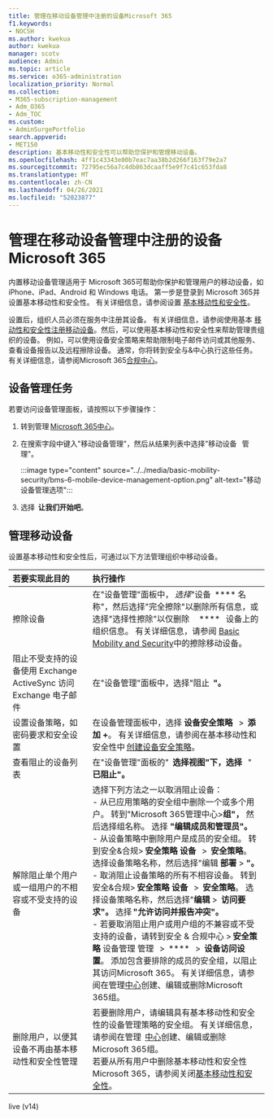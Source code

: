 ```yaml
---
title: 管理在移动设备管理中注册的设备Microsoft 365
f1.keywords:
- NOCSH
ms.author: kwekua
author: kwekua
manager: scotv
audience: Admin
ms.topic: article
ms.service: o365-administration
localization_priority: Normal
ms.collection:
- M365-subscription-management
- Adm_O365
- Adm_TOC
ms.custom:
- AdminSurgePortfolio
search.appverid:
- MET150
description: 基本移动性和安全性可以帮助您保护和管理移动设备。
ms.openlocfilehash: 4ff1c43343e00b7eac7aa38b2d266f163f79e2a7
ms.sourcegitcommit: 72795ec56a7c4db863dcaaff5e9f7c41c653fda8
ms.translationtype: MT
ms.contentlocale: zh-CN
ms.lasthandoff: 04/26/2021
ms.locfileid: "52023877"
---
```

# <a name="manage-devices-enrolled-in-mobile-device-management-in-microsoft-365"></a>管理在移动设备管理中注册的设备Microsoft 365

内置移动设备管理适用于 Microsoft 365可帮助你保护和管理用户的移动设备，如 iPhone、iPad、Android 和 Windows 电话。 第一步是登录到 Microsoft 365并设置基本移动性和安全性。 有关详细信息，请参阅设置 [基本移动性和安全性](set-up.md)。

设置后，组织人员必须在服务中注册其设备。 有关详细信息，请参阅使用基本 [移动性和安全性注册移动设备](enroll-your-mobile-device.md)。然后，可以使用基本移动性和安全性来帮助管理贵组织的设备。 例如，可以使用设备安全策略来帮助限制电子邮件访问或其他服务、查看设备报告以及远程擦除设备。 通常，你将转到安全与&中心执行这些任务。 有关详细信息，请参阅Microsoft 365[合规中心](../../compliance/microsoft-365-compliance-center.md)。

## <a name="device-management-tasks"></a>设备管理任务

若要访问设备管理面板，请按照以下步骤操作：

1. 转到管理 [Microsoft 365中心](../../admin/admin-overview/about-the-admin-center.md)。

2. 在搜索字段中键入"移动设备管理"，然后从结果列表中选择"移动设备   管理"。

    :::image type="content" source="../../media/basic-mobility-security/bms-6-mobile-device-management-option.png" alt-text="移动设备管理选项":::

3. 选择  **让我们开始吧**。

## <a name="manage-mobile-devices"></a>管理移动设备

设置基本移动性和安全性后，可通过以下方法管理组织中移动设备。

|**若要实现此目的**|**执行操作**|
|:----------------|:------------------------------------------------------------------------------|
|擦除设备 |在"设备管理"面板中， *选择*"设备  **** 名称"，然后选择"完全擦除"以删除所有信息，或选择"选择性擦除"以仅删除     ****   设备上的组织信息。 有关详细信息，请参阅 [Basic Mobility and Security](wipe-mobile-device.md)中的擦除移动设备。|
|阻止不受支持的设备使用 Exchange ActiveSync 访问 Exchange 电子邮件 |在"设备管理"面板中，选择"阻止  **"。** |
|设置设备策略，如密码要求和安全设置 |在设备管理面板中，选择 **设备安全策略**   >  **添加 +**。 有关详细信息，请参阅在基本移动性和安全性中 [创建设备安全策略](create-device-security-policies.md)。|
|查看阻止的设备列表  |在"设备管理"面板的"  **选择视图"下，选择**   "  **已阻止"。** |
|解除阻止单个用户或一组用户的不相容或不受支持的设备  |选择下列方法之一以取消阻止设备：<br/>- 从已应用策略的安全组中删除一个或多个用户。 转到"Microsoft 365管理中心>**组"，** 然后选择组名称。 选择 **"编辑成员和管理员"。**<br/>- 从设备策略中删除用户是成员的安全组。 转到安全&合规> **安全策略 设备**   >  **安全策略**。 选择设备策略名称，然后选择"编辑 **部署**  >  **"。**<br/>- 取消阻止设备策略的所有不相容设备。 转到安全&合规> **安全策略 设备**   >  **安全策略**。 选择设备策略名称，然后选择"**编辑**  >  **访问要求"。** 选择 **"允许访问并报告冲突"。**<br/>- 若要取消阻止用户或用户组的不兼容或不受支持的设备，请转到安全 & 合规中心 > **安全策略** 设备管理 管理   >  ****   >  **设备访问设置**。 添加包含要排除的成员的安全组，以阻止其访问Microsoft 365。 有关详细信息，请参阅在管理[中心](../../admin/email/create-edit-or-delete-a-security-group.md)创建、编辑或删除Microsoft 365组。|
|删除用户，以便其设备不再由基本移动性和安全性管理 |若要删除用户，请编辑具有基本移动性和安全性的设备管理策略的安全组。 有关详细信息，请参阅在管理  [中心](../../admin/email/create-edit-or-delete-a-security-group.md)创建、编辑或删除Microsoft 365组。<br/>若要从所有用户中删除基本移动性和安全性Microsoft 365，请参阅关闭[基本移动性和安全性](turn-off.md)。|

live (v14) 